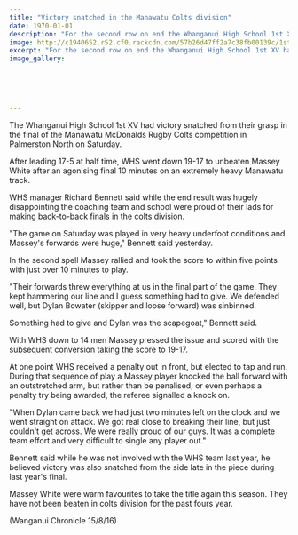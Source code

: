 ```yaml
---
title: "Victory snatched in the Manawatu Colts division"
date: 1970-01-01
description: "For the second row on end the Whanganui High School 1st XV have finished runners-up to Massey White in the Manawatu Colts division after narrowly beaten again in Saturday's final..."
image: http://c1940652.r52.cf0.rackcdn.com/57b26d47ff2a7c38fb00139c/1st-XV-runners-up-to-Massey-in-the-Manawatu-Colts-div-13-Aug-2016.jpg
excerpt: "For the second row on end the Whanganui High School 1st XV have finished runners-up to Massey White in the Manawatu Colts division after narrowly beaten again in Saturday's final."
image_gallery:
    
    
    
    
    
---
```


<p>The Whanganui High School 1st XV had victory snatched from their grasp in the final of the Manawatu McDonalds Rugby Colts competition in Palmerston North on Saturday.</p>
<p>After leading 17-5 at half time, WHS went down 19-17 to unbeaten Massey White after an agonising final 10 minutes on an extremely heavy Manawatu track.</p>
<p>WHS manager Richard Bennett said while the end result was hugely disappointing the coaching team and school were proud of their lads for making back-to-back finals in the colts division.</p>
<p>"The game on Saturday was played in very heavy underfoot conditions and Massey's forwards were huge," Bennett said yesterday.</p>
<p>In the second spell Massey rallied and took the score to within five points with just over 10 minutes to play.</p>
<p>"Their forwards threw everything at us in the final part of the game. They kept hammering our line and I guess something had to give. We defended well, but Dylan Bowater (skipper and loose forward) was sinbinned.</p>
<p>Something had to give and Dylan was the scapegoat," Bennett said.</p>
<p>With WHS down to 14 men Massey pressed the issue and scored with the subsequent conversion taking the score to 19-17.</p>
<p>At one point WHS received a penalty out in front, but elected to tap and run. During that sequence of play a Massey player knocked the ball forward with an outstretched arm, but rather than be penalised, or even perhaps a penalty try being awarded, the referee signalled a knock on.</p>
<p>"When Dylan came back we had just two minutes left on the clock and we went straight on attack. We got real close to breaking their line, but just couldn't get across. We were really proud of our guys. It was a complete team effort and very difficult to single any player out."</p>
<p>Bennett said while he was not involved with the WHS team last year, he believed victory was also snatched from the side late in the piece during last year's final.</p>
<p>Massey White were warm favourites to take the title again this season. They have not been beaten in colts division for the past fours year.</p>
<p>(Wanganui Chronicle 15/8/16)</p>

